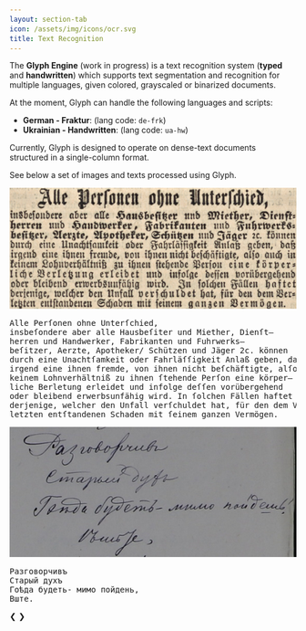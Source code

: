 ```yaml
---
layout: section-tab
icon: /assets/img/icons/ocr.svg
title: Text Recognition
---
```


The **Glyph Engine** (work in progress) is a text recognition system (**typed** and **handwritten**) which supports text segmentation and recognition for multiple languages, given colored, grayscaled or binarized documents. 

At the moment, Glyph can handle the following languages and scripts:
- **German - Fraktur**: (lang code: `de-frk`)
- **Ukrainian - Handwritten**: (lang code: `ua-hw`)

Currently, Glyph is designed to operate on dense-text documents structured in a single-column format.

See below a set of images and texts processed using Glyph.


<!-- Slideshow container -->
<div class="slideshow-container">
  <div class="slide fade">
    <img src="/assets/img/index_sections/text_recognition/frk-demo1.png">
    <pre class="slide-caption">Alle Perſonen ohne Unterſchied,
insbeſondere aber alle Hausbeſiter und Miether, Dienſt—
herren und Handwerker, Fabrikanten und Fuhrwerks—
beſitzer, Aerzte, Apotheker/ Schützen und Jäger 2c. können
durch eine Unachtſamkeit oder Fahrläſſigkeit Anlaß geben, daß
irgend eine ihnen fremde, von ihnen nicht beſchäftigte, alſo auch in
keinem Lohnverhältniß zu ihnen ſtehende Perſon eine körper—
liche Berletung erleidet und infolge deſſen vorübergehend
oder bleibend erwerbsunfähig wird. In ſolchen Fällen haftet
derjenige, welcher den Unfall verſchuldet hat, für den dem Ver—
letzten entſtandenen Schaden mit ſeinem ganzen Vermögen.</pre>
  </div>

  <div class="slide fade">
    <img src="/assets/img/index_sections/text_recognition/cy-demo1.png">
    <pre class="slide-caption">Разговорчивъ
Старый духъ
Гоѣда будеть- мимо пойдень,
Вште.</pre>
  </div>

  <a class="prev" onclick="plusSlides(-1)">&#10094;</a>
  <a class="next" onclick="plusSlides(1)">&#10095;</a>
</div>
